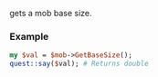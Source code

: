 gets a mob base size.
### Example

```perl
my $val = $mob->GetBaseSize();
quest::say($val); # Returns double
```